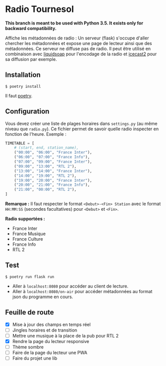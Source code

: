 # Radio Tournesol

**This branch is meant to be used with Python 3.5. It exists only for backward compatibility.**

Affiche les métadonnées de radio : Un serveur (flask) s'occupe d'aller chercher les métadonnées et expose une page de lecteur ainsi que des métadonnées. Ce serveur ne diffuse pas de radio. Il peut être utilisé en combinaison avec [liquidsoap](https://www.liquidsoap.info) pour l'encodage de la radio et [icecast2](http://icecast.org/) pour sa diffusion par exemple.

## Installation

```
$ poetry install 
```

Il faut [poetry](https://github.com/sdispater/poetry).

## Configuration

Vous devez créer une liste de plages horaires dans `settings.py` (au même niveau que `radio.py`). Ce fichier
permet de savoir quelle radio inspecter en fonction de l'heure. Exemple :

```python
TIMETABLE = [
    # (start, end, station_name),
    ("00:00", "06:00", "France Inter"),
    ("06:00", "07:00", "France Info"),
    ("07:00", "09:00", "France Inter"),
    ("09:00", "13:00", "RTL 2"),
    ("13:00", "14:00", "France Inter"),
    ("14:00", "19:00", "RTL 2"),
    ("19:00", "20:00", "France Inter"),
    ("20:00", "21:00", "France Info"),
    ("21:00", "00:00", "RTL 2"),
]
```

**Remarque :** Il faut respecter le format `<Debut>-<Fin> Station` avec le format `HH:MM:SS` (secondes facultatives) pour `<Debut>` et `<Fin>`.

**Radio supportées :**

- France Inter
- France Musique
- France Culture
- France Info
- RTL 2

## Test

```
$ poetry run flask run
```

- Aller à `localhost:8080` pour accéder au client de lecture.
- Aller à `localhost:8080/on-air` pour accéder métadonnées au format json du programme en cours.

## Feuille de route
 
- [x] Mise à jour des champs en temps réel
- [ ] Jingles horaires et de transition
- [ ] Mettre une musique à la place de la pub pour RTL 2
- [x] Rendre la page du lecteur responsive
- [ ] Thème sombre
- [ ] Faire de la page du lecteur une PWA
- [ ] Faire du projet une lib
